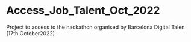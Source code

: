 # Access_Job_Talent_Oct_2022
Project to access to the hackathon organised by Barcelona Digital Talen (17th October2022)
